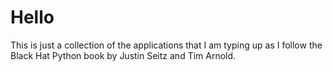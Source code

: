 # Hello
This is just a collection of the applications that I am typing up as I follow the Black Hat Python book by Justin Seitz and Tim Arnold.
